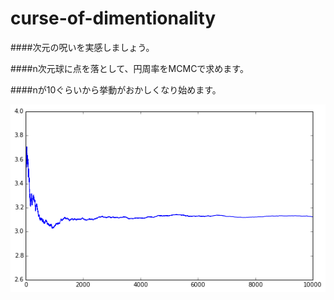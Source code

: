 # curse-of-dimentionality

####次元の呪いを実感しましょう。

####n次元球に点を落として、円周率をMCMCで求めます。

####nが10ぐらいから挙動がおかしくなり始めます。

![alt](https://github.com/keiikegami/curse-of-dimentionality/blob/master/images/n=2.png?raw=true)
